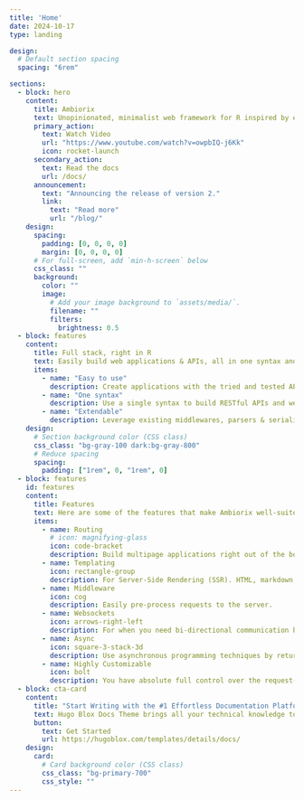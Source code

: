 ```yaml
---
title: 'Home'
date: 2024-10-17
type: landing

design:
  # Default section spacing
  spacing: "6rem"

sections:
  - block: hero
    content:
      title: Ambiorix
      text: Unopinionated, minimalist web framework for R inspired by express.js
      primary_action:
        text: Watch Video
        url: "https://www.youtube.com/watch?v=owpbIQ-j6Kk"
        icon: rocket-launch
      secondary_action:
        text: Read the docs
        url: /docs/
      announcement:
        text: "Announcing the release of version 2."
        link:
          text: "Read more"
          url: "/blog/"
    design:
      spacing:
        padding: [0, 0, 0, 0]
        margin: [0, 0, 0, 0]
      # For full-screen, add `min-h-screen` below
      css_class: ""
      background:
        color: ""
        image:
          # Add your image background to `assets/media/`.
          filename: ""
          filters:
            brightness: 0.5
  - block: features
    content:
      title: Full stack, right in R
      text: Easily build web applications & APIs, all in one syntax and right in R.
      items:
        - name: "Easy to use"
          description: Create applications with the tried and tested API of express.js
        - name: "One syntax"
          description: Use a single syntax to build RESTful APIs and web applications
        - name: "Extendable"
          description: Leverage existing middlewares, parsers & serializers or create your own
    design:
      # Section background color (CSS class)
      css_class: "bg-gray-100 dark:bg-gray-800"
      # Reduce spacing
      spacing:
        padding: ["1rem", 0, "1rem", 0]
  - block: features
    id: features
    content:
      title: Features
      text: Here are some of the features that make Ambiorix well-suited for building large, scalable applications
      items:
        - name: Routing
          # icon: magnifying-glass
          icon: code-bracket
          description: Build multipage applications right out of the box.
        - name: Templating
          icon: rectangle-group
          description: For Server-Side Rendering (SSR). HTML, markdown, pug, etc.
        - name: Middleware
          icon: cog
          description: Easily pre-process requests to the server.
        - name: Websockets
          icon: arrows-right-left
          description: For when you need bi-directional communication between the server & client.
        - name: Async
          icon: square-3-stack-3d
          description: Use asynchronous programming techniques by returning promises from request handlers.
        - name: Highly Customizable
          icon: bolt
          description: You have absolute full control over the request-response cycle!
  - block: cta-card
    content:
      title: "Start Writing with the #1 Effortless Documentation Platform"
      text: Hugo Blox Docs Theme brings all your technical knowledge together in a single, centralized knowledge base. Easily search and edit it with the tools you use every day!
      button:
        text: Get Started
        url: https://hugoblox.com/templates/details/docs/
    design:
      card:
        # Card background color (CSS class)
        css_class: "bg-primary-700"
        css_style: ""
---
```

